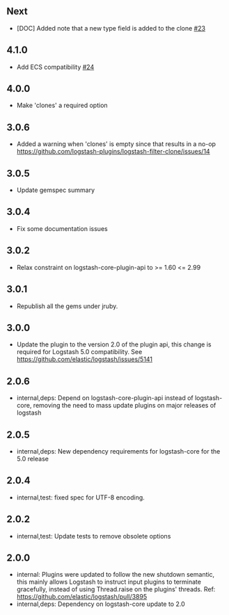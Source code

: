 ## Next
  - [DOC] Added note that a new type field is added to the clone [#23](https://github.com/logstash-plugins/logstash-filter-clone/pull/23)

## 4.1.0
  - Add ECS compatibility [#24](https://github.com/logstash-plugins/logstash-filter-clone/pull/24)

## 4.0.0
  - Make 'clones' a required option

## 3.0.6
  - Added a warning when 'clones' is empty since that results in a no-op https://github.com/logstash-plugins/logstash-filter-clone/issues/14

## 3.0.5
  - Update gemspec summary

## 3.0.4
  - Fix some documentation issues

## 3.0.2
  - Relax constraint on logstash-core-plugin-api to >= 1.60 <= 2.99

## 3.0.1
  - Republish all the gems under jruby.
## 3.0.0
  - Update the plugin to the version 2.0 of the plugin api, this change is required for Logstash 5.0 compatibility. See https://github.com/elastic/logstash/issues/5141
## 2.0.6
 - internal,deps: Depend on logstash-core-plugin-api instead of logstash-core, removing the need to mass update plugins on major releases of logstash

## 2.0.5
 - internal,deps: New dependency requirements for logstash-core for the 5.0 release

## 2.0.4
 - internal,test: fixed spec for UTF-8 encoding.

## 2.0.2
 - internal,test: Update tests to remove obsolete options

## 2.0.0
 - internal: Plugins were updated to follow the new shutdown semantic, this mainly allows Logstash to instruct input plugins to terminate gracefully,
   instead of using Thread.raise on the plugins' threads. Ref: https://github.com/elastic/logstash/pull/3895
 - internal,deps: Dependency on logstash-core update to 2.0

